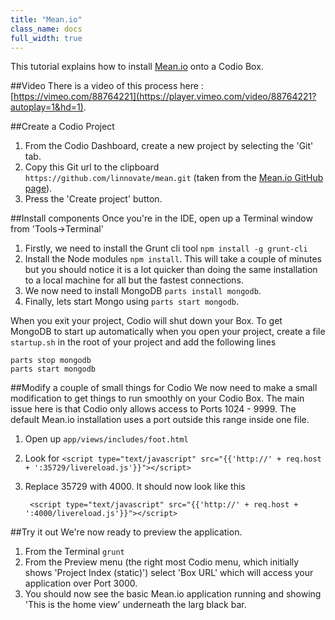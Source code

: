 ```yaml
---
title: "Mean.io"
class_name: docs
full_width: true
---
```


This tutorial explains how to install [Mean.io](http://www.mean.io) onto a Codio Box.

##Video
There is a video of this process here : [https://vimeo.com/88764221](https://player.vimeo.com/video/88764221?autoplay=1&hd=1).

##Create a Codio Project

1. From the Codio Dashboard, create a new project by selecting the 'Git' tab.
1. Copy this Git url to the clipboard `https://github.com/linnovate/mean.git` (taken from the [Mean.io GitHub page](https://github.com/linnovate/mean)).
1. Press the 'Create project' button.

##Install components
Once you're in the IDE, open up a Terminal window from 'Tools->Terminal'

1. Firstly, we need to install the Grunt cli tool `npm install -g grunt-cli`
1. Install the Node modules `npm install`. This will take a couple of minutes but you should notice it is a lot quicker than doing the same installation to a local machine for all but the fastest connections.
1. We now need to install MongoDB `parts install mongodb`.
1. Finally, lets start Mongo using `parts start mongodb`.

When you exit your project, Codio will shut down your Box. To get MongoDB to start up automatically when you open your project, create a file `startup.sh` in the root of your project and add the following lines

    parts stop mongodb
    parts start mongodb

##Modify a couple of small things for Codio
We now need to make a small modification to get things to run smoothly on your Codio Box. The main issue here is that Codio only allows access to Ports 1024 - 9999. The default Mean.io installation uses a port outside this range inside one file.

1. Open up `app/views/includes/foot.html`
1. Look for `<script type="text/javascript" src="{{'http://' + req.host + ':35729/livereload.js'}}"></script>`
1. Replace 35729 with 4000. It should now look like this

        <script type="text/javascript" src="{{'http://' + req.host + ':4000/livereload.js'}}"></script>

##Try it out
We're now ready to preview the application.

1. From the Terminal `grunt`
1. From the Preview menu (the right most Codio menu, which initially shows 'Project Index (static)') select 'Box URL' which will access your application over Port 3000.
1. You should now see the basic Mean.io application running and showing 'This is the home view' underneath the larg black bar.


